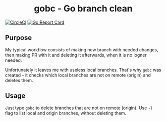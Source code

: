 <h1 align="center">
 gobc - Go branch clean
</h1>

[![CircleCI](https://circleci.com/gh/aerfio/gobc/tree/master.svg?style=shield)](https://circleci.com/gh/aerfio/gobc/tree/master)
[![Go Report Card](https://goreportcard.com/badge/github.com/aerfio/gobc)](https://goreportcard.com/report/github.com/aerfio/gobc)

## Purpose

My typical workflow consists of making new branch with needed changes, then making PR with it and deleting it afterwards, when it is no logner needed.

Unfortunately it leaves me with useless local branches. That's why `gobc` was created - it checks which local branches are not on remote (origin) and deletes them. 

## Usage

Just type `gobc` to delete branches that are not on remote (origin). Use `-l` flag to list local and origin branches, without deleting them.